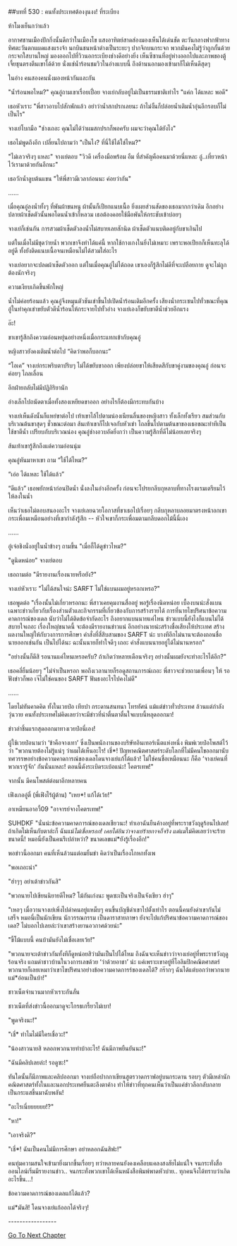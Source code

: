 ##บทที่ 530 : คนทั้งประเทศต้องงุนงง!
ที่ระเบียง


ห้าโมงเย็นกว่าแล้ว


อากาศชานเมืองปักกิ่งนั้นดีกว่าในเมืองโข แสงอาทิตย์สาดส่องมองเห็นได้เด่นชัด ตะวันกลางฟากฟ้าทางทิศตะวันตกแผดแสงแรงจ้า นกบินชนหน้าต่างเป็นระยะๆ ปากจิกบนกระจก พวกมันคงไม่รู้ว่าถูกกั้นด้วยกระจกใสบานใหญ่ มองออกไปที่วิวนอกระเบียงช่างดีอย่างยิ่ง เห็นซีซานที่อยู่ห่างออกไปและภาพของตู้เจี้ยชุนตรงตีนเขาได้ด้วย นั่งแช่น้ำร้อนชมวิวในอ่างแบบนี้ ถึงด้านนอกมองเข้ามาก็ไม่เห็นดีสุดๆ


ในอ่าง คนสองคนนั่งมองหน้ากันและกัน


"น้ำร้อนพอไหม?" คุณอู๋ถามเขาเรื่อยเปื่อย
จางเย่กลับอยู่ไม่เป็นธรรมชาติเท่าไร "แค่ก ได้แหละ พอดี"


เธอหัวเราะ "พี่สาวอาบไปสักพักแล้ว อย่าว่าน้ำสกปรกเลยนะ ถ้าไม่งั้นก็ปล่อยน้ำเติมน้ำอุ่นอีกรอบก็ไม่เป็นไร"


จางเย่โบกมือ "ช่างเถอะ คุณไม่ได้ว่าผมสกปรกก็พอครับ ผมจะว่าคุณได้ยังไง"


เธอไม่พูดถึงอีก เปลี่ยนไปถามว่า "เป็นไง? ที่นี่ใช้ได้ใช่ไหม?"


"ไม่เลวจริงๆ แหละ" จางเย่ตอบ "วิวดี เครื่องมือพร้อม อืม ที่สำคัญคือคนมาด้วยนี่แหละ อู๋..เที่ยวหน้าไว้เรามาด้วยกันอีกนะ"


เธอวักน้ำลูบต้นแขน "ให้พี่สาวมีเวลาก่อนนะ ค่อยว่ากัน"


……


เมื่อคุณอู๋ลงน้ำทั้งๆ ที่พันผ้าขนหนู ผ้านั้นก็เปียกแนบเนื้อ ยิ่งเผยส่วนสัดของเธอมากกว่าเดิม อีกอย่าง ปลายผ้าเช็ดตัวนั้นพอโดนน้ำเข้าก็หลวม เธอต้องคอยใช้มือพันให้กระชับเข้าบ่อยๆ


จางเย่ก็เช่นกัน การสวมผ้าเช็ดตัวลงน้ำไม่สบายเลยสักนิด ผ้าเช็ดตัวแนบติดอยู่กับขาเกินไป


แต่ในเมื่อไม่มีชุดว่ายน้ำ พวกเขาจึงทำได้แค่นี้ หากใช้กางเกงในยิ่งไม่เหมาะ เพราะพอเปียกก็เห็นทะลุได้อยู่ดี ทั้งยังติดแนบเนื้อจนเหมือนไม่ได้สวมใส่อะไร


จางเย่อยากจะปลดผ้าเช็ดตัวออก แต่ในเมื่อคุณอู๋ไม่ได้ถอด เขาเองก็รู้สึกไม่ดีที่จะเปลือยกาย ดูจะไม่ถูกต้องนักจริงๆ


ความเงียบเกิดขึ้นพักใหญ่


น้ำไม่ค่อยร้อนแล้ว คุณอู๋จึงหมุนตัวชันเข่าขึ้นไปเปิดน้ำร้อนเติมอีกครั้ง เสียงน้ำกระเซนไปทั่วขณะที่คุณอู๋ในท่าคุกเข่าขยับตัวตีน้ำร้อนให้กระจายไปทั้วอ่าง จางเย่เองก็ขยับขาตีน้ำช่วยอีกแรง


อ๊ะ!


ขาเขารู้สึกถึงความอ่อนหยุ่นอย่างหนึ่งเมื่อกระแทกเข้ากับคุณอู๋


หญิงสาวยังคงเติมน้ำต่อไป “คิดว่าพอก็บอกนะ”


“โอเค” จางเย่กระพริบตาปริบๆ ไม่ได้ขยับขาออก เพียงปล่อยขาให้เสียดสีกับขาคู่งามของคุณอู๋ ก่อนจะค่อยๆ ไถลเลื่อน


อีกฝ่ายกลับไม่มีปฏิกิริยานัก


อ่างเล็กไปถนัดตาเมื่อทั้งสองเหยียดขาออก อย่างไรก็ต้องมีกระทบกันบ้าง


จางเย่เห็นดังนั้นก็แหย่ขาต่อไป เท้าเขาไล้ไปตามน่องเนียนลื่นของหญิงสาว ทั้งเล็กทั้งเรียว สมส่วนกับบริเวณต้นขาสุดๆ ชั่วขณะต่อมา ส้นเท้าเขาก็ไปเจอกับหัวเข่า ไถลขึ้นไปตามต้นขาของเธอขณะทำทีเป็นใช้ขาตีน้ำ เปรียบกับบริเวณน่อง คุณอู๋ช่างอวบอัดยิ่งกว่า เป็นความรู้สึกที่ดีไม่น้อยเลยจริงๆ


ส้นเท้าเขารู้สึกถึงแต่ความอ่อนนุ่ม


คุณอู๋หันมาหาเขา ถาม “ใช้ได้ไหม?”


“เอ่อ ได้แหละ ใช้ได้แล้ว”


“ดีแล้ว” เธอพยักหน้าก่อนปิดน้ำ นั่งลงในอ่างอีกครั้ง ก่อนจะโปรยกลีบกุหลาบที่ทางโรงแรมเตรียมไว้ให้ลงในน้ำ


เห็นว่าเธอไม่ตอบสนองอะไร จางเย่เลยฉวยโอกาสที่ขาเธอไปเรื่อยๆ กลีบกุหลาบลอยมาตรงหน้าอกเขา กระเพื่อมเหมือนอย่างที่เขากำลังรู้สึก -- หัวใจเขาก็กระเพื่อมตามกลีบดอกไม้นี้นี่เอง


……


อู๋เจ๋อชิงนั่งอยู่ในน้ำข้างๆ ถามขึ้น "เมื่อกี้ได้ดูข่าวไหม?"


"ดูนิดหน่อย" จางเย่ตอบ


เธอถามต่อ "มีรายงานเรื่องนายหรือยัง?"


จางเย่หัวเราะ "ไม่ได้สนใจน่ะ SARFT ไม่ใช่แบนผมอยู่หรอกเหรอ?"


เธอพูดต่อ "เรื่องนั้นไม่เกี่ยวหรอกนะ พี่สาวเคยคุมงานสื่ออยู่ พอรู้เรื่องนิดหน่อย เบื้องบนน่ะสั่งแบนเฉพาะข่าวเกี่ยวกับเรื่องส่วนตัวและกิจกรรมที่เกี่ยวข้องกับการสร้างรายได้ การที่นายไขปริศนาข้อความคาดการณ์ของเดล นับว่าไม่ได้ติดข้อจำกัดอะไร ถึงอยากแบนนายแค่ไหน ข่าวแบบนี้ยังไงก็แบนไม่ได้ สบายใจเถอะ เรื่องใหญ่ขนาดนี้ จะต้องมีรายงานข่าวแน่ อีกอย่างนายน่ะสร้างชื่อเสียงให้ประเทศ สร้างผลงานใหญ่ให้กับวงการการศึกษา คำสั่งที่สี่สิบสามของ SARFT น่ะ บางทีอีกไม่นานจะต้องถอนชื่อนายออกเช่นกัน เป็นไปได้นะ ฉะนั้นนายก็ทำใจดีๆ เถอะ คำสั่งแบนนายอยู่ได้ไม่นานหรอก"


"อย่างนั้นก็ดีสิ รอนานแค่ไหนเหรอครับ? ถ้าเกิดว่าหลายเดือนจริงๆ อย่างนั้นผมยังจะทำอะไรได้อีก?"


เธอคลี่ยิ้มน้อยๆ "ไม่จำเป็นหรอก พอถึงเวลานายก็รอดูสถานการณ์เถอะ พี่สาวจะช่วยถามเพื่อนๆ ให้ รอฟังข่าวก็พอ เจ๊ไม่ใช่คนของ SARFT ฟันธงอะไรไปคงไม่ดี"


……


โดยไม่ทันคาดคิด ทั้งในเวยป๋อ เทียปา กระดานสนทนา โทรทัศน์ แม้แต่ข่าวทั่วประเทศ ล้วนแต่กำลังวุ่นวาย คนทั้งประเทศไม่คิดเลยว่าจะมีข่าวที่น่าตื่นตาตื่นใจแบบนี้หลุดออกมา!


ข่าวล่าชิ้นแรกสุดออกมาทางเวยป๋อนี่เอง!


ผู้ใช้เวยป๋อนามว่า ‘ข้าคือจางเทา’ ซึ่งเป็นพนักงานของบริษัทอินเทอร์เน็ตแห่งหนึ่ง พิมพ์เวยป๋อโพสต์ไว้ว่า "พวกนายต้องไม่รู้แน่ๆ ว่าผมได้เห็นอะไร! เชี่*! ปัญหาคณิตศาสตร์ระดับโลกที่ไม่มีคนไขออกมานับทศวรรษอย่างข้อความคาดการณ์ของเดลโดนจางเย่แก้ได้แล้ว! ไม่ใช่คนชื่อเหมือนนะ ก็คือ ‘จางเย่คนที่พวกเรารู้จัก’ กันนั่นแหละ! ตอนนี้ดังระเบิดระเบ้อแน่ะ! โคตรเทพ!"


จากนั้น มีคนโพสต์ต่อมาอีกหลายคน


เฟิงเกออู๋ตี๋ (พี่เฟิงไร้ผู้ต้าน) "เหย*! แก้ได้เว้ย!"


อาเหมียนอาอวี้09 "อาจารย์จางโคตรเทพ!"


SUHDKF "นั่นน่ะข้อความคาดการณ์ของเดลเชียวนะ! ทำเอาฉันยืนค้างอยู่ที่พระราชวังฤดูร้อนไปเลย! ถ้าเกิดไม่เห็นกับตาล่ะก็ ฉันแม่*ไม่เชื่อหรอก! เคยได้ยินว่าจางเย่ร้ายกาจก็จริง แต่แม่*ไม่คิดเลยว่าจะร้ายขนาดนี้! หมอนี่ยังเป็นคนรึเปล่าหว่า? ขนาดเลขแม่*ยังรู้เรื่องอีก!"


พอข่าวนี้ออกมา คนที่เห็นล้วนแต่อมยิ้มขำ คิดว่าเป็นเรื่องโกหกทั้งเพ


"พอเถอะน่า"


"ฮ่าๆๆ อย่าเต้าข่าวกันสิ"


"พวกนายไปเขียนนิยายดีไหม? โม้กันเก่งนะ พูดซะเป็นจริงเป็นจังเชียว ฮ่าๆ"


"เหอๆ เมื่อวานจางเย่เพิ่งไปด่าคนอยู่แหม็บๆ คนขึ้นบัญชีดำเขาไปตั้งเท่าไร ตอนนี้คนยังด่าเขากันไม่เสร็จ หมอนี่เป็นนักเขียน นักวรรณกรรม เป็นดาราสายภาษา ยังจะไปแก้ปริศนาข้อความคาดการณ์ของเดล? ไม่บอกไปเลยล่ะว่าเขาสร้างยานอวกาศด้วยน่ะ"


"ขี้โม้แบบนี้ คนบ้ามันยังไม่เชื่อเลยเว้ย!"


"พวกนายจะเต้าข่าวกันทั้งทีก็ดูหน่อยสิว่ามันเป็นไปได้ไหม ถึงฉันจะเห็นข่าวว่าจางเย่อยู่ที่พระราชวังฤดูร้อนจริง แถมด่าชาวบ้านในวงการเลขด้วย ‘ว่าด้วยอาชา’ น่ะ แค่เพราะเขาอยู่ที่โอลิมปิกคณิตศาสตร์ พวกนายก็เลยเหมาว่าเขาไขปริศนาอย่างข้อความคาดการร์ของเดลได้? กร๊ากๆ ฉันได้แต่บอกว่าพวกนายแม่*อ่อนเป็นบ้า!"


ชาวเน็ตจำนวนมากหัวเราะกันลั่น


ชาวเน็ตที่ส่งข่าวนี้ออกมาดูจะโกรธเกรี้ยวไม่เบา!


"พูดจริงนะ!"


"เชี่* ทำไมไม่มีใครเชื่อวะ!"


"น้องสาวนายสิ หลอกพวกนายทำบ้าอะไร! ฉันมีภาพยืนยันนะ!"


"ฉันมีคลิปเลยล่ะ! รอดูซะ!"


ทันใดนั้นก็มีภาพและคลิปออกมา จางเย่ถือปากกาเขียนสูตรวาดกราฟอยู่บนกระดาน รอบๆ ตัวมีเหล่านักคณิตศาสตร์ทั้งในและนอกประเทศยืนตะลึงตาค้าง ทำให้ข่าวที่ทุกคนเห็นว่าเป็นแค่ข่าวลือกลับกลายเป็นกระแสขึ้นมาฉับพลัน!


"อะไรเนี่ยยยยยย!?"


"หา!"


"เอาจริงดิ?"


"เชี่*! ฉันเป็นคนไม่มีการศึกษา อย่าหลอกฉันสิฟะ!"


คนทุ่มความสนใจเข้ามายิ่งมากขึ้นเรื่อยๆ ทว่าหลายคนยังคงเคลือบแคลงสงสัยไม่แน่ใจ จนกระทั่งสื่อออนไลน์เริ่มมีรายงานข่าว.. จนกระทั่งพวกเขาได้เห็นหนังสือพิมพ์พาดหัวบ่าย.. ทุกคนจึงได้ทราบว่าเกิดอะไรขึ้น…!


ข้อความคาดการณ์ของเดลแก้ได้แล้ว?


แม่*มันสิ! โดนจางเย่แก้ออกได้จริงๆ!


*-*-*-*-*-*-*-*-*-*-*-*-*-*-*-*-*-*


[Go To Next Chapter]( ./31.md)
